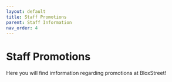 ```yaml
---
layout: default
title: Staff Promotions
parent: Staff Information
nav_order: 4
---
```


# Staff Promotions
Here you will find imformation regarding promotions at BloxStreet! 
